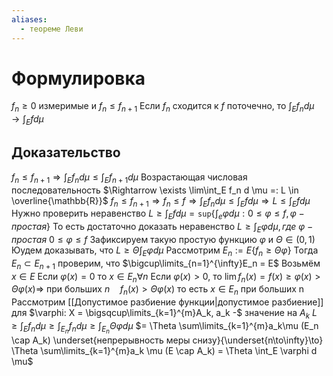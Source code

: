 ```yaml
---
aliases:
  - теореме Леви
---
```

# Формулировка
$f_n \geq 0$ измеримые и $f_n \leq f_{n + 1}$ Если $f_n$ сходится к $f$ поточечно, то $\int_E f_n d \mu \to \int_E f d \mu$
## Доказательство
$f_n \leq f_{n + 1} \Rightarrow \int_E f_n d \mu \leq \int_E f_{n + 1}d \mu$ Возрастающая числовая последовательность $\Rightarrow \exists \lim\int_E f_n d \mu =: L \in \overline{\mathbb{R}}$
$f_n \leq f_{n + 1} \Rightarrow f_n \leq f \Rightarrow \int_Ef_n d \mu \leq \int_E f d \mu \Rightarrow L \leq \int_E f d \mu$
Нужно проверить неравенство $L \geq \int_E f d \mu = \texttt{sup}\{ \int_e \varphi d \mu : 0 \leq \varphi \leq f, \varphi - простая\}$
То есть достаточно доказать неравенство $L \geq \int_E \varphi d \mu, где\ \varphi-простая\ 0 \leq \varphi \leq f$
Зафиксируем такую простую функцию $\varphi$ и $\Theta \in (0, 1)$ Юудем доказывать, что $L \geq \Theta \int_E \varphi d \mu$
Рассмотрим $E_n := E\{f_n \geq \Theta \varphi\}$ Тогда $E_n \subset E_{n+1}$ проверим, что $\bigcup\limits_{n=1}^{\infty}E_n = E$
Возьмём $x \in E$ Если $\varphi(x) = 0$ то $x \in E_n \forall n$
Если $\varphi(x) > 0$, то $\lim f_n(x) = f(x) \geq \varphi(x) > \Theta \varphi(x) \Rightarrow$ при больших $n \quad f_n(x) > \Theta\varphi(x)$ то есть $x \in E_n$ при больших n
Рассмотрим [[Допустимое разбиение функции|допустимое разбиение]] для $\varphi: X = \bigsqcup\limits_{k=1}^{m}A_k, a_k -$ значение на $A_k$
$L \geq \int_E f_n d \mu \geq \int_{E_n}f_nd\mu\geq \int_{E_n}\Theta \varphi d \mu$
$= \Theta \sum\limits_{k=1}^{m}a_k\mu (E_n \cap A_k) \underset{непрерывность меры снизу}{\underset{n\to\infty}\to} \Theta \sum\limits_{k=1}^{m}a_k \mu (E \cap A_k) = \Theta \int_E \varphi d \mu$


